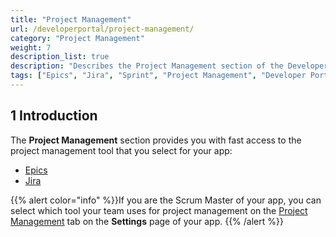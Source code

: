 ```yaml
---
title: "Project Management"
url: /developerportal/project-management/
category: "Project Management"
weight: 7
description_list: true
description: "Describes the Project Management section of the Developer Portal."
tags: ["Epics", "Jira", "Sprint", "Project Management", "Developer Portal"]
---
```


## 1 Introduction

The **Project Management** section provides you with fast access to the project management tool that you select for your app:

* [Epics](/developerportal/project-management/epics/)
* [Jira](/developerportal/project-management/jira-connector/)

{{% alert color="info" %}}If you are the Scrum Master of your app, you can select which tool your team uses for project management on the [Project Management](/developerportal/collaborate/general-settings/#project-management) tab on the **Settings** page of your app. {{% /alert %}}
